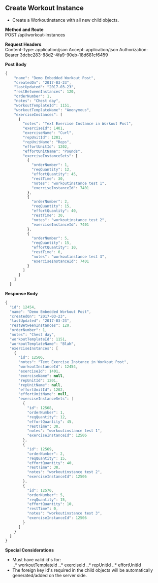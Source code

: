 Create Workout Instance
---
* Create a WorkoutInstance with all new child objects.

**Method and Route**\
POST /api/workout-instances

**Request Headers**\
Content-Type: application/json
Accept: application/json
Authorization: Bearer 3dcbc283-88d2-4fa9-90eb-18d681cf6459

**Post Body**
```javascript
{
    "name": "Demo Embedded Workout Post",
    "createdOn": "2017-03-23",
    "lastUpdated": "2017-03-23",
    "restBetweenInstances": 120,
    "orderNumber": 1,
    "notes": "Chest day",
    "workoutTemplateId": 1151,
    "workoutTemplateName": "Anonymous",
    "exerciseInstances": [
      {
        "notes": "Text Exercise Instance in Workout Post",
        "exerciseId": 1401,
        "exerciseName": "Curl",
        "repUnitId": 1201,
        "repUnitName": "Reps",
        "effortUnitId": 1202,
        "effortUnitName": "Pounds",
        "exerciseInstanceSets": [
          {
            "orderNumber": 1,
            "reqQuantity": 12,
            "effortQuantity": 45,
            "restTime": 30,
            "notes": "workoutinstance test 1",
            "exerciseInstanceId": 7401
          },
          {
            "orderNumber": 2,
            "reqQuantity": 15,
            "effortQuantity": 40,
            "restTime": 30,
            "notes": "workoutinstance test 2",
            "exerciseInstanceId": 7401
          },
          {
            "orderNumber": 5,
            "reqQuantity": 15,
            "effortQuantity": 10,
            "restTime": 0,
            "notes": "workoutinstance test 3",
            "exerciseInstanceId": 7401
          }
        ]
      }
    ]
  }
```

**Response Body**
```javascript
{
  "id": 12454,
  "name": "Demo Embedded Workout Post",
  "createdOn": "2017-03-23",
  "lastUpdated": "2017-03-23",
  "restBetweenInstances": 120,
  "orderNumber": 1,
  "notes": "Chest day",
  "workoutTemplateId": 1151,
  "workoutTemplateName": "Blah",
  "exerciseInstances": [
    {
      "id": 12506,
      "notes": "Text Exercise Instance in Workout Post",
      "workoutInstanceId": 12454,
      "exerciseId": 1401,
      "exerciseName": null,
      "repUnitId": 1201,
      "repUnitName": null,
      "effortUnitId": 1202,
      "effortUnitName": null,
      "exerciseInstanceSets": [
        {
          "id": 12568,
          "orderNumber": 1,
          "reqQuantity": 12,
          "effortQuantity": 45,
          "restTime": 30,
          "notes": "workoutinstance test 1",
          "exerciseInstanceId": 12506
        },
        {
          "id": 12569,
          "orderNumber": 2,
          "reqQuantity": 15,
          "effortQuantity": 40,
          "restTime": 30,
          "notes": "workoutinstance test 2",
          "exerciseInstanceId": 12506
        },
        {
          "id": 12570,
          "orderNumber": 5,
          "reqQuantity": 15,
          "effortQuantity": 10,
          "restTime": 0,
          "notes": "workoutinstance test 3",
          "exerciseInstanceId": 12506
        }
      ]
    }
  ]
}
```

**Special Considerations**
* Must have valid id's for:\
..* workoutTemplateId
..* exerciseId
..* repUnitId
..* effortUnitId
* The foreign key id's required in the child objects will be automatically generated/added on the server side.